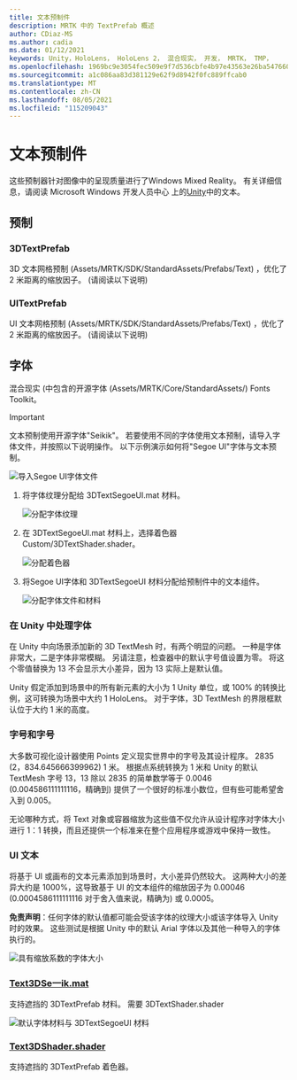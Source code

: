 ```yaml
---
title: 文本预制件
description: MRTK 中的 TextPrefab 概述
author: CDiaz-MS
ms.author: cadia
ms.date: 01/12/2021
keywords: Unity，HoloLens， HoloLens 2， 混合现实， 开发， MRTK， TMP，
ms.openlocfilehash: 1969bc9e3054fec509e9f7d536cbfe4b97e43563e26ba5476601e78e65ad24f9
ms.sourcegitcommit: a1c086aa83d381129e62f9d8942f0fc889ffcab0
ms.translationtype: MT
ms.contentlocale: zh-CN
ms.lasthandoff: 08/05/2021
ms.locfileid: "115209043"
---
```

# <a name="text-prefab"></a>文本预制件

这些预制器针对图像中的呈现质量进行了Windows Mixed Reality。 有关详细信息，请阅读 Microsoft Windows 开发人员中心 上的[Unity](/windows/mixed-reality/text-in-unity)中的文本。

## <a name="prefabs"></a>预制

### <a name="3dtextprefab"></a>3DTextPrefab

3D 文本网格预制 (Assets/MRTK/SDK/StandardAssets/Prefabs/Text) ，优化了 2 米距离的缩放因子。  (请阅读以下说明) 

### <a name="uitextprefab"></a>UITextPrefab

UI 文本网格预制 (Assets/MRTK/SDK/StandardAssets/Prefabs/Text) ，优化了 2 米距离的缩放因子。  (请阅读以下说明) 

## <a name="fonts"></a>字体

混合现实 (中包含的开源字体 (Assets/MRTK/Core/StandardAssets/) Fonts Toolkit。

> [!IMPORTANT]
> 文本预制使用开源字体"Seikik"。 若要使用不同的字体使用文本预制，请导入字体文件，并按照以下说明操作。 以下示例演示如何将"Segoe UI"字体与文本预制。

![导入Segoe UI字体文件](../images/text-prefab/TextPrefabInstructions01.png)

1. 将字体纹理分配给 3DTextSegoeUI.mat 材料。

    ![分配字体纹理](../images/text-prefab/TextPrefabInstructions02.png)

1. 在 3DTextSegoeUI.mat 材料上，选择着色器 Custom/3DTextShader.shader。

    ![分配着色器](../images/text-prefab/TextPrefabInstructions03.png)

1. 将Segoe UI字体和 3DTextSegoeUI 材料分配给预制件中的文本组件。

    ![分配字体文件和材料](../images/text-prefab/TextPrefabInstructions04.png)

### <a name="working-with-fonts-in-unity"></a>在 Unity 中处理字体

在 Unity 中向场景添加新的 3D TextMesh 时，有两个明显的问题。 一种是字体非常大，二是字体非常模糊。 另请注意，检查器中的默认字号值设置为零。 将这个零值替换为 13 不会显示大小差异，因为 13 实际上是默认值。

Unity 假定添加到场景中的所有新元素的大小为 1 Unity 单位，或 100% 的转换比例，这可转换为场景中大约 1 HoloLens。 对于字体，3D TextMesh 的界限框默认位于大约 1 米的高度。

### <a name="font-scale-and-font-sizes"></a>字号和字号

大多数可视化设计器使用 Points 定义现实世界中的字号及其设计程序。 2835 (2，834.645666399962) 1 米。 根据点系统转换为 1 米和 Unity 的默认 TextMesh 字号 13，13 除以 2835 的简单数学等于 0.0046 (0.004586111111116，精确到) 提供了一个很好的标准小数位，但有些可能希望舍入到 0.005。

无论哪种方式，将 Text 对象或容器缩放为这些值不仅允许从设计程序对字体大小进行 1：1 转换，而且还提供一个标准来在整个应用程序或游戏中保持一致性。

### <a name="ui-text"></a>UI 文本

将基于 UI 或画布的文本元素添加到场景时，大小差异仍然较大。 这两种大小的差异大约是 1000%，这导致基于 UI 的文本组件的缩放因子为 0.00046 (0.0004586111111116 对于舍入值来说，精确为) 或 0.0005。

**免责声明**：任何字体的默认值都可能会受该字体的纹理大小或该字体导入 Unity 时的效果。 这些测试是根据 Unity 中的默认 Arial 字体以及其他一种导入的字体执行的。

![具有缩放系数的字体大小](../images/text-prefab/TextPrefabInstructions07.png)

### <a name="text3dselawikmat"></a>[Text3DSe一ik.mat](https://github.com/microsoft/MixedRealityToolkit-Unity/blob/main/Assets/MRTK/StandardAssets/Materials/)

支持遮挡的 3DTextPrefab 材料。 需要 3DTextShader.shader

![默认字体材料与 3DTextSegoeUI 材料](../images/text-prefab/TextPrefabInstructions06.png)

### <a name="text3dshadershader"></a>[Text3DShader.shader](https://github.com/microsoft/MixedRealityToolkit-Unity/tree/main/Assets/MRTK/StandardAssets/Shaders)

支持遮挡的 3DTextPrefab 着色器。

